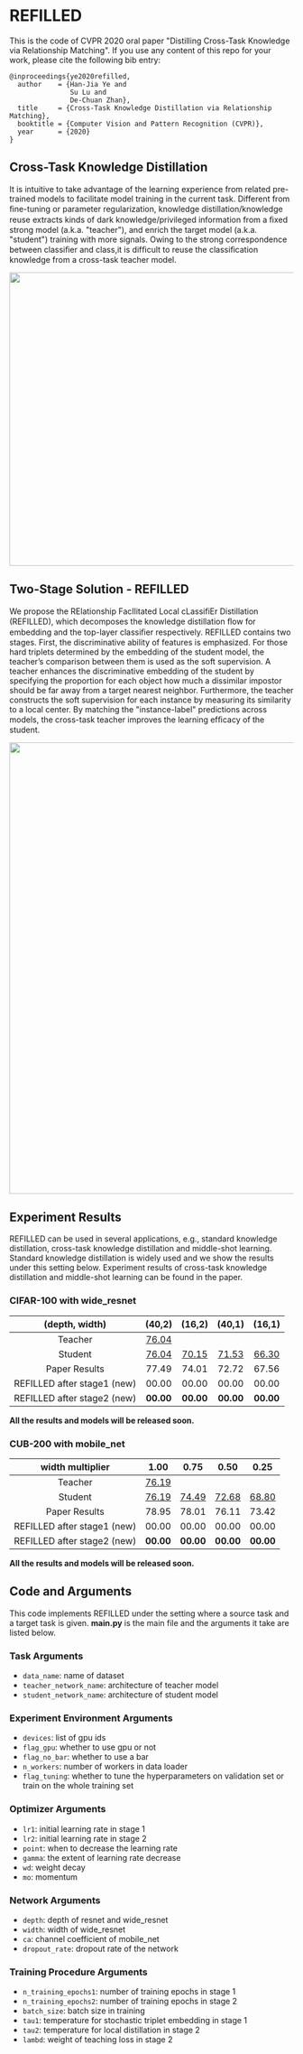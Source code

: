 # REFILLED
This is the code of CVPR 2020 oral paper "Distilling Cross-Task Knowledge via Relationship Matching". If you use any content of this repo for your work, please cite the following bib entry:

    @inproceedings{ye2020refilled,
      author    = {Han-Jia Ye and
                   Su Lu and
                   De-Chuan Zhan},
      title     = {Cross-Task Knowledge Distillation via Relationship Matching},
      booktitle = {Computer Vision and Pattern Recognition (CVPR)},
      year      = {2020}
    }
    
## Cross-Task Knowledge Distillation
It is intuitive to take advantage of the learning experience from related pre-trained models to facilitate model training in the current task. Different from ﬁne-tuning or parameter regularization, knowledge distillation/knowledge reuse extracts kinds of dark knowledge/privileged information from a ﬁxed strong model (a.k.a. "teacher"), and enrich the target model (a.k.a. "student") training with more signals. Owing to the strong correspondence between classiﬁer and class,it is difﬁcult to reuse the classiﬁcation knowledge from a cross-task teacher model.

<img src='figures/setting.png' width='520' div align=center>

## Two-Stage Solution - REFILLED
We propose the RElationship FacIlitated Local cLassifiEr Distillation (REFILLED), which decomposes the knowledge distillation ﬂow for embedding and the top-layer classiﬁer respectively. REFILLED contains two stages. First, the discriminative ability of features is emphasized. For those hard triplets determined by the embedding of the student model, the teacher’s comparison between them is used as the soft supervision. A teacher enhances the discriminative embedding of the student by specifying the proportion for each object how much a dissimilar impostor should be far away from a target nearest neighbor. Furthermore, the teacher constructs the soft supervision for each instance by measuring its similarity to a local center. By matching the "instance-label" predictions across models, the cross-task teacher improves the learning efﬁcacy of the student.

<img src='figures/two_stage.png' width='800' div align=center>

## Experiment Results
REFILLED can be used in several applications, e.g., standard knowledge distillation, cross-task knowledge distillation and middle-shot learning. Standard knowledge distillation is widely used and we show the results under this setting below. Experiment results of cross-task knowledge distillation and middle-shot learning can be found in the paper.

### CIFAR-100 with wide_resnet
|(depth, width)|(40,2)|(16,2)|(40,1)|(16,1)|
|:------------:|:----:|:----:|:----:|:----:|
|Teacher       |[76.04](https://drive.google.com/file/d/1cHOa4sGGf_df1pZhG1SXGHkdy3fk6Us2/view?usp=sharing)      |      |      |      |
|Student       |[76.04](https://drive.google.com/file/d/1lz2wd7CxeLweyCdQD-qyjsmDy52dFbdP/view?usp=sharing)      |[70.15](https://drive.google.com/file/d/1V4UgzUuazpXBLT5ljbeluBTbb46e571I/view?usp=sharing)      |[71.53](https://drive.google.com/file/d/18fEOWIDL02DKQiw3XFOy9p_3753__TDz/view?usp=sharing)      |[66.30](https://drive.google.com/file/d/1XXTjbM2lRn5aqyy2LjpiLfkxcSlMMLLc/view?usp=sharing)      |
|Paper Results               |77.49      |74.01      |72.72      |67.56      |
|REFILLED after stage1 (new) |00.00      |00.00      |00.00      |00.00      |
|REFILLED after stage2 (new) |**00.00**  |**00.00**  |**00.00**  |**00.00**  |

**All the results and models will be released soon.**

### CUB-200 with mobile_net
|width multiplier|1.00|0.75|0.50|0.25|
|:------------:|:----:|:----:|:----:|:----:|
|Teacher       |[76.19](https://drive.google.com/file/d/1ixlWUbmrbnZc2GCYVaGIEIv952Q9hQet/view?usp=sharing)      |      |      |      |
|Student       |[76.19](https://drive.google.com/file/d/1xGm29Ydv_J8ZRgHT4Aa5p1utJo0FKO2P/view?usp=sharing)      |[74.49](https://drive.google.com/file/d/1sVF0Ej1n8I3ZJ9CRcoTs3L9fNaeBaA4b/view?usp=sharing)      |[72.68](https://drive.google.com/file/d/1LWNpNW9XZnrM50cF-_eekTj_EheZzzpP/view?usp=sharing)      |[68.80](https://drive.google.com/file/d/1KbHbxJz9J0INz4LGkPDy-NwWZCf_vp_H/view?usp=sharing)      |
|Paper Results               |78.95      |78.01      |76.11      |73.42      |
|REFILLED after stage1 (new) |00.00      |00.00      |00.00      |00.00      |
|REFILLED after stage2 (new) |**00.00**  |**00.00**  |**00.00**  |**00.00**  |

**All the results and models will be released soon.**

## Code and Arguments
This code implements REFILLED under the setting where a source task and a target task is given. **main.py** is the main file and the arguments it take are listed below.

### Task Arguments
- `data_name`: name of dataset
- `teacher_network_name`: architecture of teacher model
- `student_network_name`: architecture of student model
### Experiment Environment Arguments
- `devices`: list of gpu ids
- `flag_gpu`: whether to use gpu or not
- `flag_no_bar`: whether to use a bar
- `n_workers`: number of workers in data loader
- `flag_tuning`: whether to tune the hyperparameters on validation set or train on the whole training set
### Optimizer Arguments
- `lr1`: initial learning rate in stage 1
- `lr2`: initial learning rate in stage 2
- `point`: when to decrease the learning rate
- `gamma`: the extent of learning rate decrease
- `wd`: weight decay
- `mo`: momentum
### Network Arguments
- `depth`: depth of resnet and wide_resnet
- `width`: width of wide_resnet
- `ca`: channel coefficient of mobile_net
- `dropout_rate`: dropout rate of the network
### Training Procedure Arguments
- `n_training_epochs1`: number of training epochs in stage 1
- `n_training_epochs2`: number of training epochs in stage 2
- `batch_size`: batch size in training
- `tau1`: temperature for stochastic triplet embedding in stage 1
- `tau2`: temperature for local distillation in stage 2
- `lambd`: weight of teaching loss in stage 2